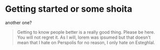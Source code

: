 # Getting started or some shoita

<div>
  <Game game="8Queens"></Game>
</div>

<div>
  <Game game="4Queens"></Game>
</div>

<div>
  <Game game="Pie"></Game>
</div>

<div>
  <Game game="PieExplained"></Game>
</div>

<div>
  <Game game="PHC"></Game>
</div>

<div>
  <Problem titles={["Hello"]} questions={["How are you?"]} answers={["I'm good, thank you"]}></Problem>
</div>

another one?

> Getting to know people better is a really good thing. Please be here. You will not regret it. As I will, lorem was ipsumed but that doesn't mean that I hate on Perspolis for no reason, I only hate on Esteghlal.
